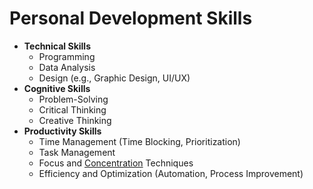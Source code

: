 # Personal Development Skills

- **Technical Skills**
    - Programming
    - Data Analysis
    - Design (e.g., Graphic Design, UI/UX)
- **Cognitive Skills**
    - Problem-Solving
    - Critical Thinking
    - Creative Thinking
- **Productivity Skills**
    - Time Management (Time Blocking, Prioritization)
    - Task Management
    - Focus and [Concentration](./Concetration.md) Techniques
    - Efficiency and Optimization (Automation, Process Improvement)

